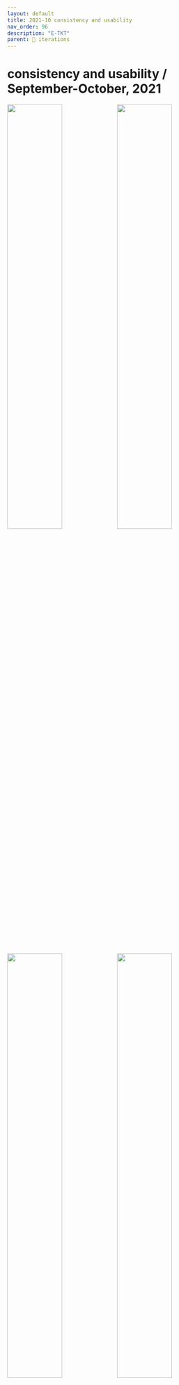 ```yaml
---
layout: default
title: 2021-10 consistency and usability
nav_order: 96
description: "E-TKT"
parent: 🧬 iterations
---
```


# **consistency and usability** / September-October, 2021

<img src="https://user-images.githubusercontent.com/15098003/171294518-0ee089ec-255e-46a0-abe0-e298e0d07006.jpg" width="50%"><img src="https://user-images.githubusercontent.com/15098003/171293788-a3c86e39-3c88-48ff-a122-75b7ea9d374d.jpg" width="50%"><img src="https://user-images.githubusercontent.com/15098003/171293793-1dca584e-916c-40a4-add9-b05708c3230d.jpg" width="50%"><img src="https://user-images.githubusercontent.com/15098003/171293818-2b2414f0-f8f0-498c-aa39-45508902d81a.jpg" width="50%"><img src="https://user-images.githubusercontent.com/15098003/171293826-48109b19-11f2-4779-9642-5519e0dd244f.jpg" width="50%"><img src="https://user-images.githubusercontent.com/15098003/171293852-4b092ac5-6451-4703-9160-5ec2a5f6b692.jpg" width="50%"><img src="https://user-images.githubusercontent.com/15098003/171293895-25f8f618-5549-4cfc-b32f-48ae933e61ac.jpg" width="50%"><img src="https://user-images.githubusercontent.com/15098003/171294180-9392b450-8d6c-4aad-9176-0f81f5f763c9.jpg" width="50%">  

- More compact device, with smaller stepper motor for the carousel.
- Tested using NFC to open web app on smartphone, failed (security standards?).
- OLED display to help on configuration and feedback.
- QR code as an alternative to quickly open web app.
- Improvements on web app usability and visuals.
